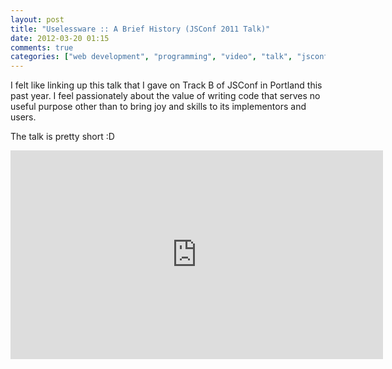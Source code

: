 ```yaml
---
layout: post
title: "Uselessware :: A Brief History (JSConf 2011 Talk)"
date: 2012-03-20 01:15
comments: true
categories: ["web development", "programming", "video", "talk", "jsconf"]
---
```


I felt like linking up this talk that I gave on Track B of JSConf in Portland this past year. I feel passionately about the value of writing code that serves no useful purpose other than to bring joy and skills to its implementors and users.

The talk is pretty short :D

<iframe src="http://blip.tv/play/AYLOuBkD.html" width="596" height="334" frameborder="0" allowfullscreen></iframe><embed type="application/x-shockwave-flash" src="http://a.blip.tv/api.swf#AYLOuBkD" style="display:none"></embed>
